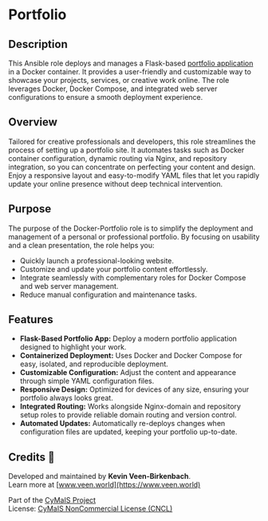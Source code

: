 # Portfolio

## Description

This Ansible role deploys and manages a Flask-based [portfolio application](https://github.com/kevinveenbirkenbach/portfolio) in a Docker container. It provides a user-friendly and customizable way to showcase your projects, services, or creative work online. The role leverages Docker, Docker Compose, and integrated web server configurations to ensure a smooth deployment experience.

## Overview

Tailored for creative professionals and developers, this role streamlines the process of setting up a portfolio site. It automates tasks such as Docker container configuration, dynamic routing via Nginx, and repository integration, so you can concentrate on perfecting your content and design. Enjoy a responsive layout and easy-to-modify YAML files that let you rapidly update your online presence without deep technical intervention.

## Purpose

The purpose of the Docker-Portfolio role is to simplify the deployment and management of a personal or professional portfolio. By focusing on usability and a clean presentation, the role helps you:
- Quickly launch a professional-looking website.
- Customize and update your portfolio content effortlessly.
- Integrate seamlessly with complementary roles for Docker Compose and web server management.
- Reduce manual configuration and maintenance tasks.

## Features

- **Flask-Based Portfolio App:** Deploy a modern portfolio application designed to highlight your work.
- **Containerized Deployment:** Uses Docker and Docker Compose for easy, isolated, and reproducible deployment.
- **Customizable Configuration:** Adjust the content and appearance through simple YAML configuration files.
- **Responsive Design:** Optimized for devices of any size, ensuring your portfolio always looks great.
- **Integrated Routing:** Works alongside Nginx-domain and repository setup roles to provide reliable domain routing and version control.
- **Automated Updates:** Automatically re-deploys changes when configuration files are updated, keeping your portfolio up-to-date.

## Credits 📝

Developed and maintained by **Kevin Veen-Birkenbach**.  
Learn more at [www.veen.world](https://www.veen.world)

Part of the [CyMaIS Project](https://github.com/kevinveenbirkenbach/cymais)  
License: [CyMaIS NonCommercial License (CNCL)](https://s.veen.world/cncl)
